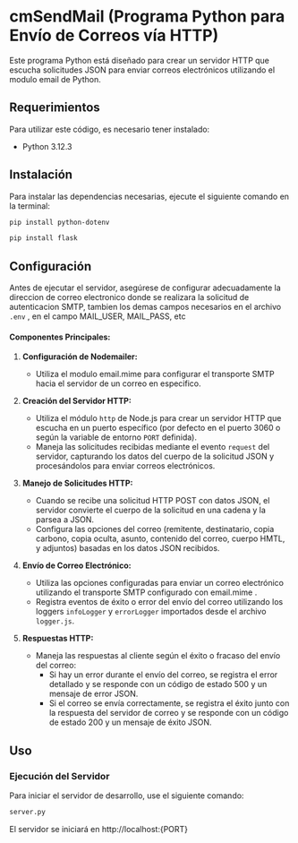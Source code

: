 # cmSendMail (Programa Python para Envío de Correos vía HTTP)

Este programa Python está diseñado para crear un servidor HTTP que escucha solicitudes JSON para enviar correos electrónicos utilizando el modulo email de Python.

## Requerimientos

Para utilizar este código, es necesario tener instalado:

- Python 3.12.3

## Instalación

Para instalar las dependencias necesarias, ejecute el siguiente comando en la terminal:

```bash
pip install python-dotenv
```
```bash
pip install flask
```
## Configuración

Antes de ejecutar el servidor, asegúrese de configurar adecuadamente la direccion de correo electronico donde se realizara la solicitud de autenticacion SMTP, tambien los demas campos necesarios en el archivo  `.env` , en el campo MAIL_USER, MAIL_PASS, etc


#### Componentes Principales:

1. **Configuración de Nodemailer:**
   - Utiliza el modulo email.mime para configurar el transporte SMTP hacia el servidor de un correo en especifico.

2. **Creación del Servidor HTTP:**
   - Utiliza el módulo `http` de Node.js para crear un servidor HTTP que escucha en un puerto específico (por defecto en el puerto 3060 o según la variable de entorno `PORT` definida).
   - Maneja las solicitudes recibidas mediante el evento `request` del servidor, capturando los datos del cuerpo de la solicitud JSON y procesándolos para enviar correos electrónicos.

3. **Manejo de Solicitudes HTTP:**
   - Cuando se recibe una solicitud HTTP POST con datos JSON, el servidor convierte el cuerpo de la solicitud en una cadena y la parsea a JSON.
   - Configura las opciones del correo (remitente, destinatario, copia carbono, copia oculta, asunto, contenido del correo, cuerpo HMTL, y adjuntos) basadas en los datos JSON recibidos.

4. **Envío de Correo Electrónico:**
   - Utiliza las opciones configuradas para enviar un correo electrónico utilizando el transporte SMTP configurado con email.mime .
   - Registra eventos de éxito o error del envío del correo utilizando los loggers `infoLogger` y `errorLogger` importados desde el archivo `logger.js`.

5. **Respuestas HTTP:**
   - Maneja las respuestas al cliente según el éxito o fracaso del envío del correo:
     - Si hay un error durante el envío del correo, se registra el error detallado y se responde con un código de estado 500 y un mensaje de error JSON.
     - Si el correo se envía correctamente, se registra el éxito junto con la respuesta del servidor de correo y se responde con un código de estado 200 y un mensaje de éxito JSON.

## Uso

### Ejecución del Servidor

Para iniciar el servidor de desarrollo, use el siguiente comando:

```bash
server.py
```
El servidor se iniciará en http://localhost:{PORT}



